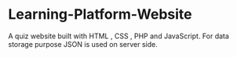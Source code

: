 # Learning-Platform-Website
A quiz website built with HTML , CSS , PHP and JavaScript. For data storage purpose JSON is used on server side.
